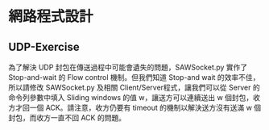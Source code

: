 # 網路程式設計

## UDP-Exercise

為了解決 UDP 封包在傳送過程中可能會遺失的問題，SAWSocket.py 實作了 Stop-and-wait 的 Flow control 機制。但我們知道 Stop-and wait 的效率不佳，所以請修改 SAWSocket.py 及相關 Client/Server程式，讓我們可以從 Server 的命令列參數中填入 Sliding windows 的值 w，讓送方可以連續送出 w 個封包，收方才回一個 ACK。請注意，收方仍要有 timeout 的機制以解決送方沒有送滿 w 個封包，而收方一直不回 ACK 的問題。